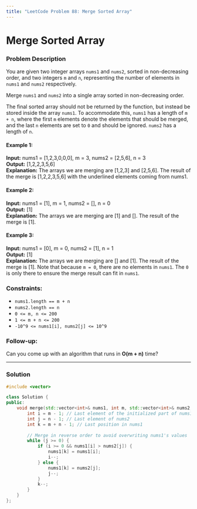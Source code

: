 ```yaml
---
title: "LeetCode Problem 88: Merge Sorted Array"
---
```



# Merge Sorted Array

### Problem Description

You are given two integer arrays `nums1` and `nums2`, sorted in non-decreasing order, and two integers `m` and `n`, representing the number of elements in `nums1` and `nums2` respectively.

Merge `nums1` and `nums2` into a single array sorted in non-decreasing order.

The final sorted array should not be returned by the function, but instead be stored inside the array `nums1`. To accommodate this, `nums1` has a length of `m + n`, where the first `m` elements denote the elements that should be merged, and the last `n` elements are set to `0` and should be ignored. `nums2` has a length of `n`.

#### Example 1:

**Input:** nums1 = [1,2,3,0,0,0], m = 3, nums2 = [2,5,6], n = 3  
**Output:** [1,2,2,3,5,6]  
**Explanation:** The arrays we are merging are [1,2,3] and [2,5,6]. The result of the merge is [1,2,2,3,5,6] with the underlined elements coming from nums1.

#### Example 2:

**Input:** nums1 = [1], m = 1, nums2 = [], n = 0  
**Output:** [1]  
**Explanation:** The arrays we are merging are [1] and []. The result of the merge is [1].

#### Example 3:

**Input:** nums1 = [0], m = 0, nums2 = [1], n = 1  
**Output:** [1]  
**Explanation:** The arrays we are merging are [] and [1]. The result of the merge is [1]. Note that because `m = 0`, there are no elements in `nums1`. The `0` is only there to ensure the merge result can fit in `nums1`.

### Constraints:

- `nums1.length == m + n`
- `nums2.length == n`
- `0 <= m, n <= 200`
- `1 <= m + n <= 200`
- `-10^9 <= nums1[i], nums2[j] <= 10^9`

### Follow-up:

Can you come up with an algorithm that runs in **O(m + n)** time?

---

### Solution

```cpp
#include <vector>

class Solution {
public:
    void merge(std::vector<int>& nums1, int m, std::vector<int>& nums2, int n) {
        int i = m - 1; // Last element of the initialized part of nums1
        int j = n - 1; // Last element of nums2
        int k = m + n - 1; // Last position in nums1
        
        // Merge in reverse order to avoid overwriting nums1's values
        while (j >= 0) {
            if (i >= 0 && nums1[i] > nums2[j]) {
                nums1[k] = nums1[i];
                i--;
            } else {
                nums1[k] = nums2[j];
                j--;
            }
            k--;
        }
    }
};
```


